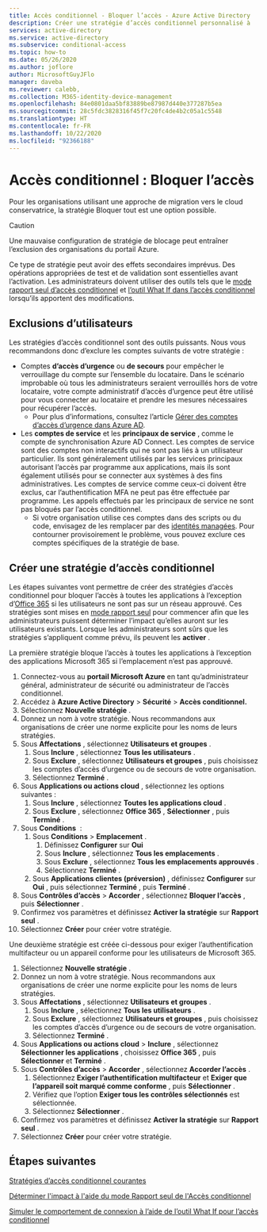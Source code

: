 ```yaml
---
title: Accès conditionnel - Bloquer l’accès - Azure Active Directory
description: Créer une stratégie d’accès conditionnel personnalisé à
services: active-directory
ms.service: active-directory
ms.subservice: conditional-access
ms.topic: how-to
ms.date: 05/26/2020
ms.author: joflore
author: MicrosoftGuyJFlo
manager: daveba
ms.reviewer: calebb,
ms.collection: M365-identity-device-management
ms.openlocfilehash: 84e0801daa5bf83889be87987d440e377287b5ea
ms.sourcegitcommit: 28c5fdc3828316f45f7c20fc4de4b2c05a1c5548
ms.translationtype: HT
ms.contentlocale: fr-FR
ms.lasthandoff: 10/22/2020
ms.locfileid: "92366188"
---
```

# <a name="conditional-access-block-access"></a>Accès conditionnel : Bloquer l’accès

Pour les organisations utilisant une approche de migration vers le cloud conservatrice, la stratégie Bloquer tout est une option possible. 

> [!CAUTION]
> Une mauvaise configuration de stratégie de blocage peut entraîner l’exclusion des organisations du portail Azure.

Ce type de stratégie peut avoir des effets secondaires imprévus. Des opérations appropriées de test et de validation sont essentielles avant l’activation. Les administrateurs doivent utiliser des outils tels que le [mode rapport seul d’accès conditionnel](concept-conditional-access-report-only.md) et [l’outil What If dans l’accès conditionnel](what-if-tool.md) lorsqu’ils apportent des modifications.

## <a name="user-exclusions"></a>Exclusions d’utilisateurs

Les stratégies d’accès conditionnel sont des outils puissants. Nous vous recommandons donc d’exclure les comptes suivants de votre stratégie :

* Comptes **d’accès d’urgence** ou **de secours** pour empêcher le verrouillage du compte sur l’ensemble du locataire. Dans le scénario improbable où tous les administrateurs seraient verrouillés hors de votre locataire, votre compte administratif d’accès d’urgence peut être utilisé pour vous connecter au locataire et prendre les mesures nécessaires pour récupérer l’accès.
   * Pour plus d’informations, consultez l’article [Gérer des comptes d’accès d’urgence dans Azure AD](../roles/security-emergency-access.md).
* Les **comptes de service** et les **principaux de service** , comme le compte de synchronisation Azure AD Connect. Les comptes de service sont des comptes non interactifs qui ne sont pas liés à un utilisateur particulier. Ils sont généralement utilisés par les services principaux autorisant l’accès par programme aux applications, mais ils sont également utilisés pour se connecter aux systèmes à des fins administratives. Les comptes de service comme ceux-ci doivent être exclus, car l’authentification MFA ne peut pas être effectuée par programme. Les appels effectués par les principaux de service ne sont pas bloqués par l’accès conditionnel.
   * Si votre organisation utilise ces comptes dans des scripts ou du code, envisagez de les remplacer par des [identités managées](../managed-identities-azure-resources/overview.md). Pour contourner provisoirement le problème, vous pouvez exclure ces comptes spécifiques de la stratégie de base.

## <a name="create-a-conditional-access-policy"></a>Créer une stratégie d’accès conditionnel

Les étapes suivantes vont permettre de créer des stratégies d’accès conditionnel pour bloquer l’accès à toutes les applications à l’exception d’[Office 365](concept-conditional-access-cloud-apps.md#office-365) si les utilisateurs ne sont pas sur un réseau approuvé. Ces stratégies sont mises en [mode rapport seul](howto-conditional-access-insights-reporting.md) pour commencer afin que les administrateurs puissent déterminer l’impact qu’elles auront sur les utilisateurs existants. Lorsque les administrateurs sont sûrs que les stratégies s’appliquent comme prévu, ils peuvent les **activer** .

La première stratégie bloque l’accès à toutes les applications à l’exception des applications Microsoft 365 si l’emplacement n’est pas approuvé.

1. Connectez-vous au **portail Microsoft Azure** en tant qu’administrateur général, administrateur de sécurité ou administrateur de l’accès conditionnel.
1. Accédez à **Azure Active Directory** > **Sécurité** > **Accès conditionnel.**
1. Sélectionnez **Nouvelle stratégie** .
1. Donnez un nom à votre stratégie. Nous recommandons aux organisations de créer une norme explicite pour les noms de leurs stratégies.
1. Sous **Affectations** , sélectionnez **Utilisateurs et groupes** .
   1. Sous **Inclure** , sélectionnez **Tous les utilisateurs** .
   1. Sous **Exclure** , sélectionnez **Utilisateurs et groupes** , puis choisissez les comptes d’accès d’urgence ou de secours de votre organisation. 
   1. Sélectionnez **Terminé** .
1. Sous **Applications ou actions cloud** , sélectionnez les options suivantes :
   1. Sous **Inclure** , sélectionnez **Toutes les applications cloud** .
   1. Sous **Exclure** , sélectionnez **Office 365** , **Sélectionner** , puis **Terminé** .
1. Sous **Conditions**  :
   1. Sous **Conditions** > **Emplacement** .
      1. Définissez **Configurer** sur **Oui**
      1. Sous **Inclure** , sélectionnez **Tous les emplacements** .
      1. Sous **Exclure** , sélectionnez **Tous les emplacements approuvés** .
      1. Sélectionnez **Terminé** .
   1. Sous **Applications clientes (préversion)** , définissez **Configurer** sur **Oui** , puis sélectionnez **Terminé** , puis **Terminé** .
1. Sous **Contrôles d’accès** > **Accorder** , sélectionnez **Bloquer l’accès** , puis **Sélectionner** .
1. Confirmez vos paramètres et définissez **Activer la stratégie** sur **Rapport seul** .
1. Sélectionnez **Créer** pour créer votre stratégie.

Une deuxième stratégie est créée ci-dessous pour exiger l’authentification multifacteur ou un appareil conforme pour les utilisateurs de Microsoft 365.

1. Sélectionnez **Nouvelle stratégie** .
1. Donnez un nom à votre stratégie. Nous recommandons aux organisations de créer une norme explicite pour les noms de leurs stratégies.
1. Sous **Affectations** , sélectionnez **Utilisateurs et groupes** .
   1. Sous **Inclure** , sélectionnez **Tous les utilisateurs** .
   1. Sous **Exclure** , sélectionnez **Utilisateurs et groupes** , puis choisissez les comptes d’accès d’urgence ou de secours de votre organisation. 
   1. Sélectionnez **Terminé** .
1. Sous **Applications ou actions cloud** > **Inclure** , sélectionnez **Sélectionner les applications** , choisissez **Office 365** , puis **Sélectionner** et **Terminé** .
1. Sous **Contrôles d’accès** > **Accorder** , sélectionnez **Accorder l’accès** .
   1. Sélectionnez **Exiger l’authentification multifacteur** et **Exiger que l’appareil soit marqué comme conforme** , puis **Sélectionner** .
   1. Vérifiez que l’option **Exiger tous les contrôles sélectionnés** est sélectionnée.
   1. Sélectionnez **Sélectionner** .
1. Confirmez vos paramètres et définissez **Activer la stratégie** sur **Rapport seul** .
1. Sélectionnez **Créer** pour créer votre stratégie.

## <a name="next-steps"></a>Étapes suivantes

[Stratégies d’accès conditionnel courantes](concept-conditional-access-policy-common.md)

[Déterminer l'impact à l'aide du mode Rapport seul de l'Accès conditionnel](howto-conditional-access-insights-reporting.md)

[Simuler le comportement de connexion à l’aide de l’outil What If pour l’accès conditionnel](troubleshoot-conditional-access-what-if.md)
